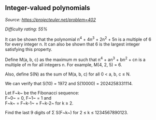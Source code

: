 Integer-valued polynomials
--------------------------

*Source: https://projecteuler.net/problem=402*


*Difficulty rating: 55%*

It can be shown that the polynomial n<sup>4</sup> + 4n<sup>3</sup> + 2n<sup>2</sup> + 5n is a
multiple of 6 for every integer n. It can also be shown that 6 is the
largest integer satisfying this property.

Define M(a, b, c) as the maximum m such that n<sup>4</sup> + an<sup>3</sup> + bn<sup>2</sup> + cn
is a multiple of m for all integers n. For example, M(4, 2, 5) = 6.

Also, define S(N) as the sum of M(a, b, c) for all 0 \< a, b, c ≤ N.

We can verify that S(10) = 1972 and S(10000) = 2024258331114.

Let F~k~ be the Fibonacci sequence:\
 F~0~ = 0, F~1~ = 1 and\
 F~k~ = F~k-1~ + F~k-2~ for k ≥ 2.

Find the last 9 digits of Σ S(F~k~) for 2 ≤ k ≤ 1234567890123.
